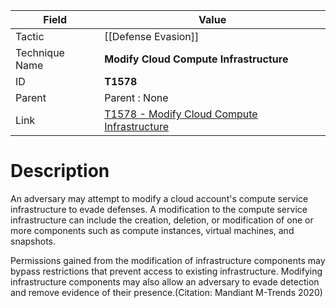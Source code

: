 
|Field|Value|
|---|---|
|Tactic|[[Defense Evasion]]|
|Technique Name|**Modify Cloud Compute Infrastructure**|
|ID|**T1578**|
|Parent|Parent : None|
|Link|[T1578 - Modify Cloud Compute Infrastructure](https://attack.mitre.org/techniques/T1578)|

# Description

An adversary may attempt to modify a cloud account's compute service infrastructure to evade defenses. A modification to the compute service infrastructure can include the creation, deletion, or modification of one or more components such as compute instances, virtual machines, and snapshots.

Permissions gained from the modification of infrastructure components may bypass restrictions that prevent access to existing infrastructure. Modifying infrastructure components may also allow an adversary to evade detection and remove evidence of their presence.(Citation: Mandiant M-Trends 2020)